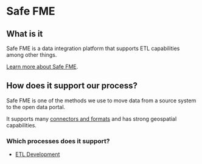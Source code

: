 # Safe FME

## What is it

Safe FME is a data integration platform that supports ETL capabilities among other things.

[Learn more about Safe FME](https://www.safe.com/).

## How does it support our process?

Safe FME is one of the methods we use to move data from a source system to the open data portal.

It supports many [connectors and formats](https://www.safe.com/integrate/) and has strong geospatial capabilities.

### Which processes does it support?

* [ETL Development](6_etl_development/README.md)